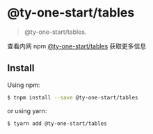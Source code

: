 # @ty-one-start/tables

> @ty-one-start/tables.

查看内网 npm [@ty-one-start/tables](http://npm.tongyu.tech/-/web/detail/table) 获取更多信息

## Install

Using npm:

```bash
$ tnpm install --save @ty-one-start/tables
```

or using yarn:

```bash
$ tyarn add @ty-one-start/tables
```
